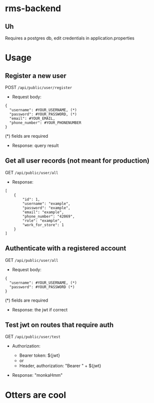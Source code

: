# rms-backend
## Uh
Requires a postgres db, edit credentials in application.properties

# Usage
## Register a new user
POST
```/api/public/user/register```

- Request body:
```
{
  "username": #YOUR_USERNAME, (*)
  "password": #YOUR_PASSWORD, (*)
  "email": #YOUR_EMAIL,
  "phone_number": #YOUR_PHONENUMBER
}
```
(*) fields are required

- Response: query result

## Get all user records (not meant for production)
GET
```/api/public/user/all```

- Response:
```
[
    {
        "id": 1,
        "username": "example",
        "password": "example",
        "email": "example",
        "phone_number": "42069",
        "role": "example",
        "work_for_store": 1
    }
]
```

## Authenticate with a registered account
GET
```/api/public/user/all```

- Request body:
```
{
  "username": #YOUR_USERNAME, (*)
  "password": #YOUR_PASSWORD (*)
}
```
(*) fields are required

- Response: the jwt if correct

## Test jwt on routes that require auth
GET
```/api/public/user/test```

- Authorization:
  - Bearer token: ${jwt}
  - or
  - Header, authorization: "Bearer " + ${jwt}
  
- Response: "monkaHmm"

# Otters are cool